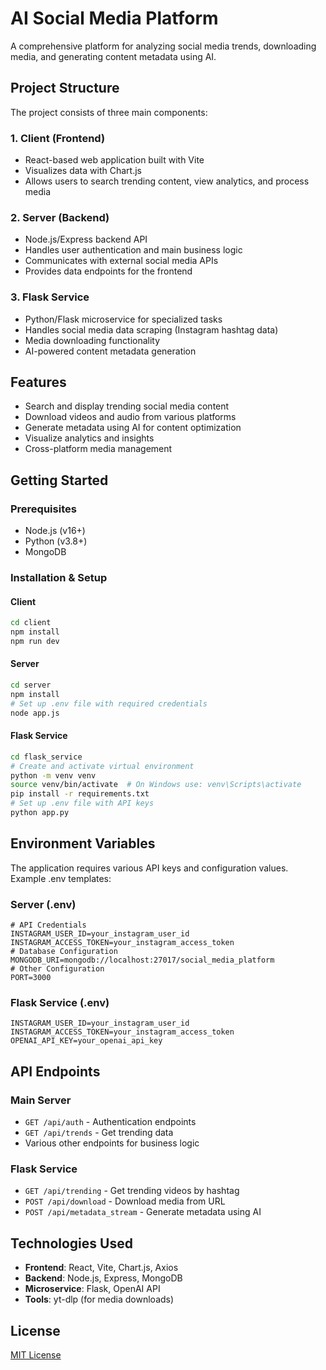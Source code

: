# AI Social Media Platform

A comprehensive platform for analyzing social media trends, downloading media, and generating content metadata using AI.

## Project Structure

The project consists of three main components:

### 1. Client (Frontend)
- React-based web application built with Vite
- Visualizes data with Chart.js
- Allows users to search trending content, view analytics, and process media

### 2. Server (Backend)
- Node.js/Express backend API
- Handles user authentication and main business logic
- Communicates with external social media APIs
- Provides data endpoints for the frontend

### 3. Flask Service
- Python/Flask microservice for specialized tasks
- Handles social media data scraping (Instagram hashtag data)
- Media downloading functionality
- AI-powered content metadata generation

## Features

- Search and display trending social media content
- Download videos and audio from various platforms
- Generate metadata using AI for content optimization
- Visualize analytics and insights
- Cross-platform media management

## Getting Started

### Prerequisites

- Node.js (v16+)
- Python (v3.8+)
- MongoDB

### Installation & Setup

#### Client
```bash
cd client
npm install
npm run dev
```

#### Server
```bash
cd server
npm install
# Set up .env file with required credentials
node app.js
```

#### Flask Service
```bash
cd flask_service
# Create and activate virtual environment
python -m venv venv
source venv/bin/activate  # On Windows use: venv\Scripts\activate
pip install -r requirements.txt
# Set up .env file with API keys
python app.py
```

## Environment Variables

The application requires various API keys and configuration values. Example .env templates:

### Server (.env)
```
# API Credentials
INSTAGRAM_USER_ID=your_instagram_user_id
INSTAGRAM_ACCESS_TOKEN=your_instagram_access_token
# Database Configuration
MONGODB_URI=mongodb://localhost:27017/social_media_platform
# Other Configuration
PORT=3000
```

### Flask Service (.env)
```
INSTAGRAM_USER_ID=your_instagram_user_id
INSTAGRAM_ACCESS_TOKEN=your_instagram_access_token
OPENAI_API_KEY=your_openai_api_key
```

## API Endpoints

### Main Server
- `GET /api/auth` - Authentication endpoints
- `GET /api/trends` - Get trending data
- Various other endpoints for business logic

### Flask Service
- `GET /api/trending` - Get trending videos by hashtag
- `POST /api/download` - Download media from URL
- `POST /api/metadata_stream` - Generate metadata using AI

## Technologies Used

- **Frontend**: React, Vite, Chart.js, Axios
- **Backend**: Node.js, Express, MongoDB
- **Microservice**: Flask, OpenAI API
- **Tools**: yt-dlp (for media downloads)

## License

[MIT License](LICENSE) 